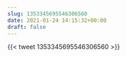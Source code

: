 ```yaml
---
slug: 1353345695546306560
date: 2021-01-24 14:15:32+00:00
draft: false
---
```


{{< tweet 1353345695546306560 >}}
